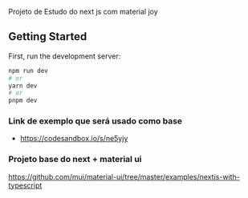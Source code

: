 Projeto de Estudo do next js com material joy

## Getting Started

First, run the development server:

```bash
npm run dev
# or
yarn dev
# or
pnpm dev
```

### Link de exemplo que será usado como base


 * https://codesandbox.io/s/ne5yjy


### Projeto base do next + material ui

https://github.com/mui/material-ui/tree/master/examples/nextjs-with-typescript
 